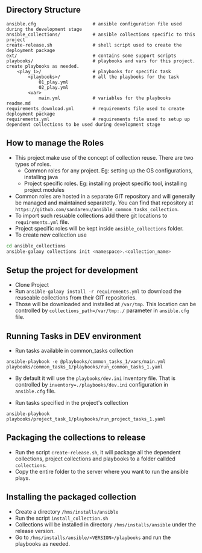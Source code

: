 ## Directory Structure

```
ansible.cfg                     # ansible configuration file used during the development stage  
ansible_collections/            # ansible collections specific to this project
create-release.sh               # shell script used to create the deployment package 
ext/                            # contains some support scripts  
playbooks/                      # playbooks and vars for this project. create playbooks as needed.
    <play_1>/                   # playbooks for specific task
        <playbooks>/            # all the playbooks for the task
            01_play.yml
            02_play.yml
        <var>
            main.yml            # variables for the playbooks
readme.md  
requirements_download.yml       # requirements file used to create deployment package
requirements.yml                # requirements file used to setup up dependent collections to be used during development stage
```

## How to manage the Roles

* This project make use of the concept of collection reuse. There are two types of roles.
  * Common roles for any project. Eg: setting up the OS configurations, installing java
  * Project specific roles. Eg: installing project specific tool, installing project modules
 * Common roles are hosted in a separate GIT repository and will generally be managed and maintained separatetly. You can find that repository at `https://github.com/sandarenu/ansible_common_tasks_collection`.
 * To import such resuable collections add there git locations to `requirements.yml` file.
 * Project specific roles will be kept inside `ansible_collections` folder.
 * To create new collection use

  ```sh
  cd ansible_collections
  ansible-galaxy collections init <namespace>.<collection_name>
  ```

## Setup the project for development

* Clone Project
* Run `ansible-galaxy install -r requirements.yml` to download the reuseable collections from their GIT repositories.
* Those will be downloaded and installed at `/var/tmp`. This location can be controlled by `collections_path=/var/tmp:./` parameter in `ansible.cfg` file.

## Running Tasks in DEV environment

* Run tasks available in common_tasks collection

```
ansible-playbook -e @playbooks/common_tasks_1/vars/main.yml playbooks/common_tasks_1/playbooks/run_common_tasks_1.yaml

```
* By default it will use the `playbooks/dev.ini` inventory file. That is controlled by `inventory=./playbooks/dev.ini` configuration in `ansible.cfg` file.

* Run tasks specified in the project's collection

```
ansible-playbook playbooks/project_task_1/playbooks/run_project_tasks_1.yaml
```

## Packaging the collections to release

* Run the script `create-release.sh`, it will package all the dependent collections, project collections and playbooks to a folder callded `collections`.
* Copy the entire folder to the server where you want to run the ansible plays.


## Installing the packaged collection

* Create a directory `/hms/installs/ansible`
* Run the script `install_collection.sh`
* Collections will be installed in directory `/hms/installs/ansible` under the release version.
* Go to `/hms/installs/ansible/<VERSION>/playbooks` and run the playbooks as needed.